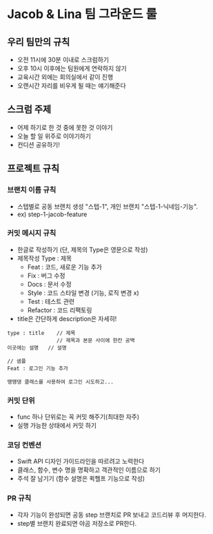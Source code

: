 # Jacob & Lina 팀 그라운드 룰

## 우리 팀만의 규칙

- 오전 11시에 30분 이내로 스크럼하기
- 오후 10시 이후에는 팀원에게 연락하지 않기
- 교육시간 외에는 회의실에서 같이 진행
- 오랜시간 자리를 비우게 될 때는 얘기해준다

## 스크럼 주제

- 어제 하기로 한 것 중에 못한 것 이야기
- 오늘 할 일 위주로 이야기하기
- 컨디션 공유하기!


## 프로젝트 규칙

### 브랜치 이름 규칙

- 스텝별로 공동 브랜치 생성 "스텝-1", 개인 브랜치 "스텝-1-닉네임-기능". 
- ex) step-1-jacob-feature


### 커밋 메시지 규칙

- 한글로 작성하기 (단, 제목의 Type은 영문으로 작성)
- 제목작성 Type : 제목
    - Feat : 코드, 새로운 기능 추가
    - Fix : 버그 수정
    - Docs : 문서 수정
    - Style : 코드 스타일 변경 (기능, 로직 변경 x)
    - Test : 테스트 관련
    - Refactor : 코드 리팩토링
- title은 간단하게 description은 자세히! 

~~~
type : title    // 제목
                // 제목과 본문 사이에 한칸 공백
이곳에는 설명   // 설명
~~~

~~~
// 샘플
Feat : 로그인 기능 추가

땡땡댕 클래스를 사용하여 로그인 시도하고...
~~~

### 커밋 단위

- func 하나 단위로는 꼭 커밋 해주기(최대한 자주)
- 실행 가능한 상태에서 커밋 하기

### 코딩 컨벤션

- Swift API 디자인 가이드라인을 따르려고 노력한다
- 클래스, 함수, 변수 명을 명확하고 객관적인 이름으로 하기
- 주석 잘 남기기 (함수 설명은 퀵헬프 기능으로 작성) 

### PR 규칙

- 각자 기능이 완성되면 공동 step 브랜치로 PR 보내고 코드리뷰 후 머지한다. 
- step별 브랜치 완료되면 야곰 저장소로 PR한다.
